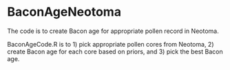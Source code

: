 # BaconAgeNeotoma
The code is to create Bacon age for appropriate pollen record in Neotoma.

BaconAgeCode.R is to 1) pick appropriate pollen cores from Neotoma, 2) create Bacon age for each core based on priors, and 3) pick the best Bacon age. 
